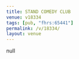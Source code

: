 ```yaml
---
title: STAND COMEDY CLUB
venue: v18334
tags: [pub, "fhrs:65441"]
permalink: /v/18334/
layout: venue
---
```

null